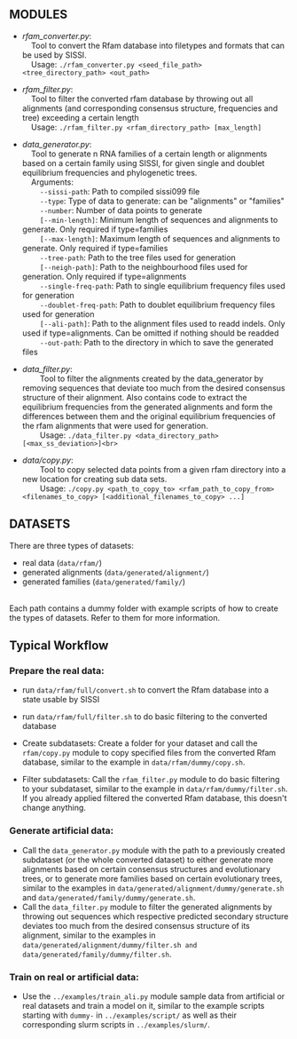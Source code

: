 ## MODULES
* *rfam_converter.py*:<br>
&nbsp;&nbsp;&nbsp;&nbsp;Tool to convert the Rfam database into filetypes and formats that can be used by SISSI.<br>
&nbsp;&nbsp;&nbsp;&nbsp;Usage: `./rfam_converter.py <seed_file_path> <tree_directory_path> <out_path>`

* *rfam_filter.py*:<br>
&nbsp;&nbsp;&nbsp;&nbsp;Tool to filter the converted rfam database by throwing out all alignments (and corresponding consensus structure, frequencies and tree) exceeding a certain length<br>
&nbsp;&nbsp;&nbsp;&nbsp;Usage: `./rfam_filter.py <rfam_directory_path> [max_length]`

* *data_generator.py*:<br>
&nbsp;&nbsp;&nbsp;&nbsp;Tool to generate n RNA families of a certain length or alignments based on a certain family using SISSI, for given single and doublet equilibrium frequencies and phylogenetic trees.<br>
&nbsp;&nbsp;&nbsp;&nbsp;Arguments:<br>
&nbsp;&nbsp;&nbsp;&nbsp;&nbsp;&nbsp;&nbsp;&nbsp;`--sissi-path`:        Path to compiled sissi099 file<br>
&nbsp;&nbsp;&nbsp;&nbsp;&nbsp;&nbsp;&nbsp;&nbsp;`--type`:              Type of data to generate: can be "alignments" or "families"<br>
&nbsp;&nbsp;&nbsp;&nbsp;&nbsp;&nbsp;&nbsp;&nbsp;`--number`:            Number of data points to generate<br>
&nbsp;&nbsp;&nbsp;&nbsp;&nbsp;&nbsp;&nbsp;&nbsp;`[--min-length]`:        Minimum length of sequences and alignments to generate. Only required if type=families<br>
&nbsp;&nbsp;&nbsp;&nbsp;&nbsp;&nbsp;&nbsp;&nbsp;`[--max-length]`:        Maximum length of sequences and alignments to generate. Only required if type=families<br>
&nbsp;&nbsp;&nbsp;&nbsp;&nbsp;&nbsp;&nbsp;&nbsp;`--tree-path`:         Path to the tree files used for generation<br>
&nbsp;&nbsp;&nbsp;&nbsp;&nbsp;&nbsp;&nbsp;&nbsp;`[--neigh-path]`:        Path to the neighbourhood files used for generation. Only required if type=alignments<br>
&nbsp;&nbsp;&nbsp;&nbsp;&nbsp;&nbsp;&nbsp;&nbsp;`--single-freq-path`:  Path to single equilibrium frequency files used for generation<br>
&nbsp;&nbsp;&nbsp;&nbsp;&nbsp;&nbsp;&nbsp;&nbsp;`--doublet-freq-path`: Path to doublet equilibrium frequency files used for generation<br>
&nbsp;&nbsp;&nbsp;&nbsp;&nbsp;&nbsp;&nbsp;&nbsp;`[--ali-path]`:          Path to the alignment files used to readd indels. Only used if type=alignments. Can be omitted if nothing should be readded<br>
&nbsp;&nbsp;&nbsp;&nbsp;&nbsp;&nbsp;&nbsp;&nbsp;`--out-path`:          Path to the directory in which to save the generated files<br>

* *data_filter.py*:<br>
&nbsp;&nbsp;&nbsp;&nbsp;&nbsp;&nbsp;&nbsp;&nbsp;Tool to filter the alignments created by the data_generator by removing sequences that deviate too much from the desired consensus structure of their alignment. Also contains code to extract the equilibrium frequencies from the generated alignments and form the differences between them and the original equilibrium frequencies of the rfam alignments that were used for generation.<br>
&nbsp;&nbsp;&nbsp;&nbsp;&nbsp;&nbsp;&nbsp;&nbsp;Usage: `./data_filter.py <data_directory_path> [<max_ss_deviation>]<br>`

* *data/copy.py*:<br>
&nbsp;&nbsp;&nbsp;&nbsp;&nbsp;&nbsp;&nbsp;&nbsp;Tool to copy selected data points from a given rfam directory into a new location for creating sub data sets.<br>
&nbsp;&nbsp;&nbsp;&nbsp;&nbsp;&nbsp;&nbsp;&nbsp;Usage: `./copy.py <path_to_copy_to> <rfam_path_to_copy_from> <filenames_to_copy> [<additional_filenames_to_copy> ...]`<br>


## DATASETS
There are three types of datasets:
* real data (`data/rfam/`)
* generated alignments (`data/generated/alignment/`)
* generated families (`data/generated/family/`)
<br>
Each path contains a dummy folder with example scripts of how to create the types of datasets. Refer to them for more information.


## Typical Workflow
### Prepare the real data:
* run `data/rfam/full/convert.sh` to convert the Rfam database into a state usable by SISSI
* run `data/rfam/full/filter.sh` to do basic filtering to the converted database

* Create subdatasets: Create a folder for your dataset and call the `rfam/copy.py` module to copy specified files from the converted Rfam database, similar to the example in `data/rfam/dummy/copy.sh`.
* Filter subdatasets: Call the `rfam_filter.py` module to do basic filtering to your subdataset, similar to the example in `data/rfam/dummy/filter.sh`. If you already applied filtered the converted Rfam database, this doesn't change anything.

### Generate artificial data:
* Call the `data_generator.py` module with the path to a previously created subdataset (or the whole converted dataset) to either generate more alignments based on certain consensus structures and evolutionary trees, or to generate more families based on certain evolutionary trees, similar to the examples in `data/generated/alignment/dummy/generate.sh` and `data/generated/family/dummy/generate.sh`.
* Call the `data_filter.py` module to filter the generated alignments by throwing out sequences which respective predicted secondary structure deviates too much from the desired consensus structure of its alignment, similar to the examples in `data/generated/alignment/dummy/filter.sh and data/generated/family/dummy/filter.sh`.

### Train on real or artificial data:
* Use the `../examples/train_ali.py` module sample data from artificial or real datasets and train a model on it, similar to the example scripts starting with `dummy-` in `../examples/script/` as well as their corresponding slurm scripts in `../examples/slurm/`.
